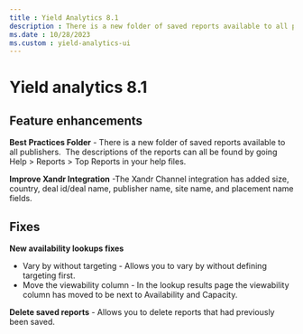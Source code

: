 ```yaml
---
title : Yield Analytics 8.1
description : There is a new folder of saved reports available to all publishers - Best Practices Folder. 
ms.date : 10/28/2023
ms.custom : yield-analytics-ui
---
```



# Yield analytics 8.1

## Feature enhancements

**Best Practices Folder** - There is a new folder of saved reports
available to all publishers.  The descriptions of the reports can all be
found by going Help \> Reports \> Top Reports in your help files.

**Improve Xandr Integration** -The
Xandr Channel integration has added size,
country, deal id/deal name, publisher name, site name, and placement
name fields.

## Fixes

**New availability lookups fixes**

- Vary by without targeting - Allows you to vary by without defining
  targeting first.
- Move the viewability column - In the lookup results page the
  viewability column has moved to be next to Availability and Capacity.

**Delete saved reports** - Allows you to delete reports that had
previously been saved.








